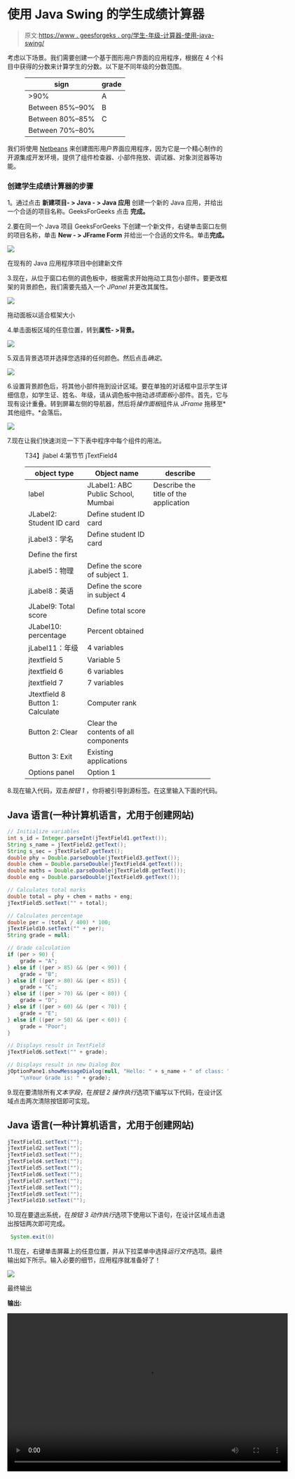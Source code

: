 # 使用 Java Swing 的学生成绩计算器

> 原文:[https://www . geesforgeks . org/学生-年级-计算器-使用-java-swing/](https://www.geeksforgeeks.org/student-grade-calculator-using-java-swing/)

考虑以下场景。我们需要创建一个基于图形用户界面的应用程序，根据在 4 个科目中获得的分数来计算学生的分数。以下是不同年级的分数范围。

<figure class="table">

| sign | grade |
| --- | --- |
| >90% | A |
| Between 85%–90% | B |
| Between 80%–85% | C |
| Between 70%–80% |

</figure>

我们将使用 [Netbeans](https://www.geeksforgeeks.org/what-will-be-the-best-java-ides-in-2020/) 来创建图形用户界面应用程序，因为它是一个精心制作的开源集成开发环境，提供了组件检查器、小部件拖放、调试器、对象浏览器等功能。

### 创建学生成绩计算器的步骤

1。通过点击 **新建项目- > Java - > Java 应用** 创建一个新的 Java 应用，并给出一个合适的项目名称。GeeksForGeeks 点击 **完成。**

2.要在同一个 Java 项目 GeeksForGeeks 下创建一个新文件，右键单击窗口左侧的项目名称，单击 **New - > JFrame Form** 并给出一个合适的文件名。单击**完成。**

![](img/bb336da797d222157a6e54151add0a06.png)

在现有的 Java 应用程序项目中创建新文件

3.现在，从位于窗口右侧的调色板中，根据需求开始拖动工具包小部件。要更改框架的背景颜色，我们需要先插入一个 *JPanel* 并更改其属性。

![](img/17d399125c0360564cb75914464cc5b1.png)

拖动面板以适合框架大小

4.单击面板区域的任意位置，转到**属性- >背景。**

![](img/fb1e9a96708190bd0b841ce209877d81.png)

5.双击背景选项并选择您选择的任何颜色。然后点击*确定*。

![](img/5ab38c989185e373375ef00c28cd8bdf.png)

6.设置背景颜色后，将其他小部件拖到设计区域。要在单独的对话框中显示学生详细信息，如学生证、姓名、年级，请从调色板中拖动*选项面板*小部件。首先，它与现有设计重叠。转到屏幕左侧的导航器，然后将*操作面板*组件从 *JFrame* 拖移至*其他组件。*会落后。

![](img/e73a2c7768cfcdea9aa890c63dff9731.png)

7.现在让我们快速浏览一下下表中程序中每个组件的用法。

<figure class="table">T34】jlabel 4:第节节 jTextField4

| object type | Object name | describe |
| --- | --- | --- |
| label | JLabel1: ABC Public School, Mumbai | Describe the title of the application |
| JLabel2: Student ID card | Define student ID card |
| jLabel3：学名 | Define student ID card |
| Define the first |
| jLabel5：物理 | Define the score of subject 1. |
| jLabel8：英语 | Define the score in subject 4 |
| JLabel9: Total score | Define total score |
| JLabel10: percentage | Percent obtained |
| jLabel11：年级 | 4 variables |
| jtextfield 5 | Variable 5 |
| jtextfield 6 | 6 variables |
| jtextfield 7 | 7 variables |
| Jtextfield 8 Button 1: Calculate | Computer rank |
| Button 2: Clear | Clear the contents of all components |
| Button 3: Exit | Existing applications |
| Options panel | Option 1 |  |

</figure>

8.现在输入代码，双击*按钮 1* ，你将被引导到源标签。在这里输入下面的代码。

## Java 语言(一种计算机语言，尤用于创建网站)

```java
// Initialize variables
int s_id = Integer.parseInt(jTextField1.getText());
String s_name = jTextField2.getText();
String s_sec = jTextField7.getText();
double phy = Double.parseDouble(jTextField3.getText());
double chem = Double.parseDouble(jTextField4.getText());
double maths = Double.parseDouble(jTextField8.getText());
double eng = Double.parseDouble(jTextField9.getText());

// Calculates total marks
double total = phy + chem + maths + eng;
jTextField5.setText("" + total);

// Calculates percentage
double per = (total / 400) * 100;
jTextField10.setText("" + per);
String grade = null;

// Grade calculation
if (per > 90) {
    grade = "A";
} else if ((per > 85) && (per < 90)) {
    grade = "B";
} else if ((per > 80) && (per < 85)) {
    grade = "C";
} else if ((per > 70) && (per < 80)) {
    grade = "D";
} else if ((per > 60) && (per < 70)) {
    grade = "E";
} else if ((per > 50) && (per < 60)) {
    grade = "Poor";
}

// Displays result in TextField
jTextField6.setText("" + grade);

// Displays result in new Dialog Box
jOptionPane1.showMessageDialog(null, "Hello: " + s_name + " of class: " + s_sec +
    "\nYour Grade is: " + grade);
```

9.现在要清除所有*文本字段*，在*按钮 2* *操作执行*选项下编写以下代码，在设计区域点击两次清除按钮即可实现。

## Java 语言(一种计算机语言，尤用于创建网站)

```java
jTextField1.setText("");
jTextField2.setText("");
jTextField3.setText("");
jTextField4.setText("");
jTextField5.setText("");
jTextField6.setText("");
jTextField7.setText("");
jTextField8.setText("");
jTextField9.setText("");
jTextField10.setText("");
```

10.现在要退出系统，在*按钮 3* *动作执行*选项下使用以下语句，在设计区域点击退出按钮两次即可完成。

```java
 System.exit(0)

```

11.现在，右键单击屏幕上的任意位置，并从下拉菜单中选择*运行文件*选项。最终输出如下所示。输入必要的细节，应用程序就准备好了！

![](img/4ebfddad7b97e17a1410571743115afe.png)

最终输出

**输出:**

<video class="wp-video-shortcode" id="video-456849-1" width="640" height="360" preload="metadata" controls=""><source type="video/mp4" src="https://media.geeksforgeeks.org/wp-content/uploads/20200718175237/Grade3.mp4?_=1">[https://media.geeksforgeeks.org/wp-content/uploads/20200718175237/Grade3.mp4](https://media.geeksforgeeks.org/wp-content/uploads/20200718175237/Grade3.mp4)</video>